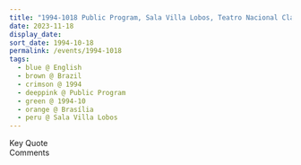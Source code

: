 ```yaml
---
title: "1994-1018 Public Program, Sala Villa Lobos, Teatro Nacional Cláudio Santoro, Brasília, Brazil"
date: 2023-11-18
display_date: 
sort_date: 1994-10-18
permalink: /events/1994-1018
tags:
  - blue @ English
  - brown @ Brazil
  - crimson @ 1994
  - deeppink @ Public Program
  - green @ 1994-10
  - orange @ Brasília
  - peru @ Sala Villa Lobos
---
```


<wave-list>
  <list-title color="green" width="75">Key Quote</list-title>
  <list-item color="BlanchedAlmond"  width="200"></list-item>
  <list-item color="Lavender"></list-item>
  <list-item color="BlanchedAlmond"></list-item>
</wave-list>

<br>

<wave-list>
  <list-title color="green" width="75">Comments</list-title>
  <list-item color="BlanchedAlmond"  width="200"></list-item>
  <list-item color="Lavender"></list-item>
  <list-item color="BlanchedAlmond"></list-item>
</wave-list>